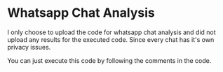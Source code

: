 # Whatsapp Chat Analysis

I only choose to upload the code for whatsapp chat analysis and did not upload any results for the executed code.
Since every chat has it's own privacy issues.

You can just execute this code by following the comments in the code.
